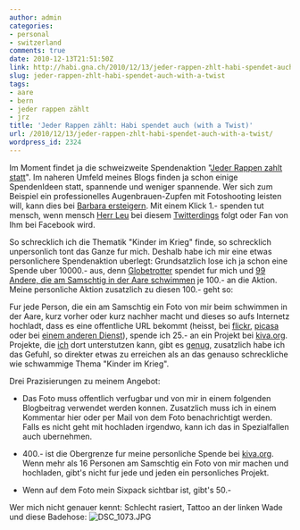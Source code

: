 ```yaml
---
author: admin
categories:
- personal
- switzerland
comments: true
date: 2010-12-13T21:51:50Z
link: http://habi.gna.ch/2010/12/13/jeder-rappen-zhlt-habi-spendet-auch-with-a-twist/
slug: jeder-rappen-zhlt-habi-spendet-auch-with-a-twist
tags:
- aare
- bern
- jeder rappen zählt
- jrz
title: 'Jeder Rappen zählt: Habi spendet auch (with a Twist)'
url: /2010/12/13/jeder-rappen-zhlt-habi-spendet-auch-with-a-twist/
wordpress_id: 2324
---
```


Im Moment findet ja die schweizweite Spendenaktion "[Jeder Rappen zahlt statt](http://www.jrz.ch/)". Im naheren Umfeld meines Blogs finden ja schon einige SpendenIdeen statt, spannende und weniger spannende. Wer sich zum Beispiel ein professionelles Augenbrauen-Zupfen mit Fotoshooting leisten will, kann dies bei [Barbara ersteigern](http://pictura.tumblr.com/post/2300742909/lacheln-fur-einen-guten-zweck). Mit einem Klick 1.- spenden tut mensch, wenn mensch [Herr Leu](http://leumund.ch/jeder-rappen-zahlt-auch-hier-009139) bei diesem [Twitterdings](http://twitter.com/eumund) folgt oder Fan von Ihm bei Facebook wird.

So schrecklich ich die Thematik "Kinder im Krieg" finde, so schrecklich unpersonlich tont das Ganze fur mich. Deshalb habe ich mir eine etwas personlichere Spendenaktion uberlegt: Grundsatzlich lose ich ja schon eine Spende uber 10000.- aus, denn [Globetrotter](http://www.globetrotter.ch/) spendet fur mich und [99 Andere, die am Samschtig in der Aare schwimmen](http://www.globetrotter.ch/about/news/aareschwuemme) je 100.- an die Aktion. Meine personliche Aktion zusatzlich zu diesen 100.- geht so:

Fur jede Person, die ein am Samschtig ein Foto von mir beim schwimmen in der Aare, kurz vorher oder kurz nachher macht und dieses so aufs Internetz hochladt, dass es eine offentliche URL bekommt (heisst, bei [flickr](http://www.flickr.com/), [picasa](http://picasaweb.google.com/) oder bei [einem anderen Dienst](http://www.google.ch/search?client=safari&rls=en&q=free+image+hosting&ie=UTF-8&oe=UTF-8&redir_esc=&ei=4JcGTeHSBcnd4gbhnticBw)), spende ich 25.- an ein Projekt bei [kiva.org](http://www.kiva.org/). Projekte, die [ich](http://www.kiva.org/lender/habi) dort unterstutzen kann, gibt es [genug](http://www.kiva.org/lend), zusatzlich habe ich das Gefuhl, so direkter etwas zu erreichen als an das genauso schreckliche wie schwammige Thema "Kinder im Krieg".


Drei Prazisierungen zu meinem Angebot:  
  
  * Das Foto muss offentlich verfugbar und von mir in einem folgenden Blogbeitrag verwendet werden konnen. Zusatzlich muss ich in einem Kommentar hier oder per Mail von dem Foto benachrichtigt werden. Falls es nicht geht mit hochladen irgendwo, kann ich das in Spezialfallen auch ubernehmen.
  
  * 400.- ist die Obergrenze fur meine personliche Spende bei [kiva.org](http://www.kiva.org/). Wenn mehr als 16 Personen am Samschtig ein Foto von mir machen und hochladen, gibt's nicht fur jede und jeden ein personliches Projekt.
  
  * Wenn auf dem Foto mein Sixpack sichtbar ist, gibt's 50.-


Wer mich nicht genauer kennt: Schlecht rasiert, Tattoo an der linken Wade und diese Badehose:
![DSC_1073.JPG](http://habi.gna.ch/wp-content/uploads/2010/12/DSC_1073.jpg)
